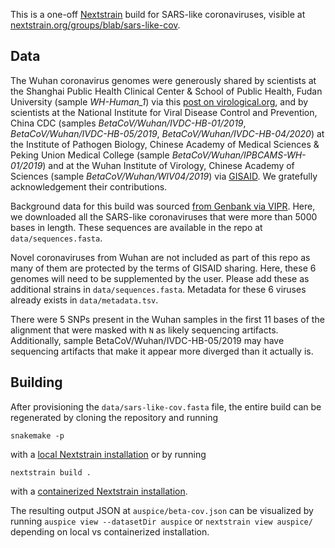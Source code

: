 This is a one-off [Nextstrain](https://nextstrain.org) build for SARS-like
coronaviruses, visible at
[nextstrain.org/groups/blab/sars-like-cov](https://nextstrain.org/groups/blab/sars-like-cov).

## Data

The Wuhan coronavirus genomes were generously shared by scientists at the Shanghai Public Health Clinical Center & School of Public Health, Fudan University (sample *WH-Human_1*) via this [post on virological.org](http://virological.org/t/initial-genome-release-of-novel-coronavirus/319), and by scientists at the National Institute for Viral Disease Control and Prevention, China CDC (samples *BetaCoV/Wuhan/IVDC-HB-01/2019*, *BetaCoV/Wuhan/IVDC-HB-05/2019*, *BetaCoV/Wuhan/IVDC-HB-04/2020*) at the Institute of Pathogen Biology, Chinese Academy of Medical Sciences & Peking Union Medical College (sample *BetaCoV/Wuhan/IPBCAMS-WH-01/2019*) and at the Wuhan Institute of Virology, Chinese Academy of Sciences (sample *BetaCoV/Wuhan/WIV04/2019*) via [GISAID](https://gisaid.org). We gratefully acknowledgement their contributions.

Background data for this build was sourced [from Genbank via VIPR](https://www.viprbrc.org/brc/vipr_genome_search.spg?method=ShowCleanSearch&decorator=corona). Here, we downloaded all the SARS-like coronaviruses that were more than 5000 bases in length. These sequences are available in the repo at `data/sequences.fasta`.

Novel coronaviruses from Wuhan are not included as part of this repo as many of them are protected by the terms of GISAID sharing. Here, these 6 genomes will need to be supplemented by the user. Please add these as additional strains in `data/sequences.fasta`. Metadata for these 6 viruses already exists in `data/metadata.tsv`.

There were 5 SNPs present in the Wuhan samples in the first 11 bases of the alignment that were masked with `N` as likely sequencing artifacts. Additionally, sample BetaCoV/Wuhan/IVDC-HB-05/2019 may have sequencing artifacts that make it appear more diverged than it actually is.

## Building

After provisioning the `data/sars-like-cov.fasta` file, the entire build can be regenerated by cloning the repository and running
```
snakemake -p
```
with a [local Nextstrain installation](https://nextstrain.org/docs/getting-started/local-installation) or by running
```
nextstrain build .
```
with a [containerized Nextstrain installation](https://nextstrain.org/docs/getting-started/container-installation).

The resulting output JSON at `auspice/beta-cov.json` can be visualized by running `auspice view --datasetDir auspice` or `nextstrain view auspice/` depending on local vs containerized installation.
